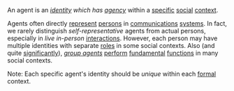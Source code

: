 An agent is an *[identity](https://github.com/gcassel/Modular-Organization-Terminology/blob/master/terms/identity.md) which has [agency](https://github.com/gcassel/Modular-Organization-Terminology/blob/master/terms/agency.md)* within a [specific](https://github.com/gcassel/Modular-Organization-Terminology/blob/master/terms/specific.md) [social](https://github.com/gcassel/Modular-Organization-Terminology/blob/master/terms/social.md) [context](https://github.com/gcassel/Modular-Organization-Terminology/blob/master/terms/context.md).   

Agents often directly [represent](https://github.com/gcassel/Modular-Organization-Terminology/blob/master/terms/representation.md) [persons](https://github.com/gcassel/Modular-Organization-Terminology/blob/master/terms/person.md) in [communications](https://github.com/gcassel/Modular-Organization-Terminology/blob/master/terms/communication.md) [systems](https://github.com/gcassel/Modular-Organization-Terminology/blob/master/terms/system.md).  In fact, we rarely distinguish *self-representative* agents from actual persons, especially in *live* *in-person* [interactions](https://github.com/gcassel/Modular-Organization-Terminology/blob/master/terms/interaction.md).   However, each person may have multiple identities with separate [roles](https://github.com/gcassel/Modular-Organization-Terminology/blob/master/terms/role.md) in some social contexts. Also (and quite [significantly](https://github.com/gcassel/Modular-Organization-Terminology/blob/master/terms/significance.md)), *[group agents](https://github.com/gcassel/Modular-Organization-Terminology/blob/master/compound-terms/group-agent.md)* [perform](https://github.com/gcassel/Modular-Organization-Terminology/blob/master/terms/perform.md) [fundamental](https://github.com/gcassel/Modular-Organization-Terminology/blob/master/terms/fundamental.md) [functions](https://github.com/gcassel/Modular-Organization-Terminology/blob/master/terms/function.md) in many social contexts.

Note: Each specific agent's identity should be *unique* within each [formal](https://github.com/gcassel/Modular-Organization-Terminology/blob/master/terms/form.md) context.  
